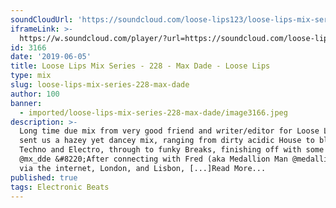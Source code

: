 ```yaml
---
soundCloudUrl: 'https://soundcloud.com/loose-lips123/loose-lips-mix-series-228-max-dade'
iframeLink: >-
  https://w.soundcloud.com/player/?url=https://soundcloud.com/loose-lips123/loose-lips-mix-series-228-max-dade&color=00aabb&auto_play=false&hide_related=false&show_comments=true&show_user=true&show_reposts=false
id: 3166
date: '2019-06-05'
title: Loose Lips Mix Series - 228 - Max Dade - Loose Lips
type: mix
slug: loose-lips-mix-series-228-max-dade
author: 100
banner:
  - imported/loose-lips-mix-series-228-max-dade/image3166.jpeg
description: >-
  Long time due mix from very good friend and writer/editor for Loose Lips! Max
  sent us a hazey yet dancey mix, ranging from dirty acidic House to blurry
  Techno and Electro, through to funky Breaks, finishing off with some DnB!
  @mx_dde &#8220;After connecting with Fred (aka Medallion Man @medallionman)
  via the internet, London, and Lisbon, [...]Read More...
published: true
tags: Electronic Beats
---
```

